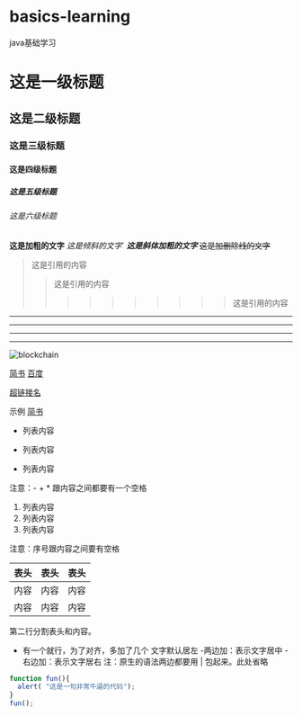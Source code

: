 # basics-learning
java基础学习
# 这是一级标题
## 这是二级标题
### 这是三级标题
#### 这是四级标题
##### 这是五级标题
###### 这是六级标题

**这是加粗的文字**
*这是倾斜的文字*`
***这是斜体加粗的文字***
~~这是加删除线的文字~~ 


>这是引用的内容
>>这是引用的内容
>>>>>>>>>>这是引用的内容

---
----
***
*****

![blockchain](https://ss0.bdstatic.com/70cFvHSh_Q1YnxGkpoWK1HF6hhy/it/u=702257389,1274025419&fm=27&gp=0.jpg "区块链")



[简书](http://jianshu.com)
[百度](http://baidu.com)


<a href="超链接地址" target="_blank">超链接名</a>

示例
<a href="https://www.jianshu.com/u/1f5ac0cf6a8b" target="_blank">简书</a>


- 列表内容
+ 列表内容
* 列表内容

注意：- + * 跟内容之间都要有一个空格

1. 列表内容
2. 列表内容
3. 列表内容

注意：序号跟内容之间要有空格



表头|表头|表头
---|:--:|---:
内容|内容|内容
内容|内容|内容

第二行分割表头和内容。
- 有一个就行，为了对齐，多加了几个
文字默认居左
-两边加：表示文字居中
-右边加：表示文字居右
注：原生的语法两边都要用 | 包起来。此处省略



```js
function fun(){
  alert( "这是一句非常牛逼的代码");
}
fun();
```
